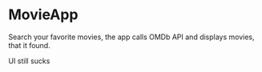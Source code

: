 # MovieApp
Search your favorite movies, the app calls OMDb API and displays movies, that it found.

UI still sucks 
